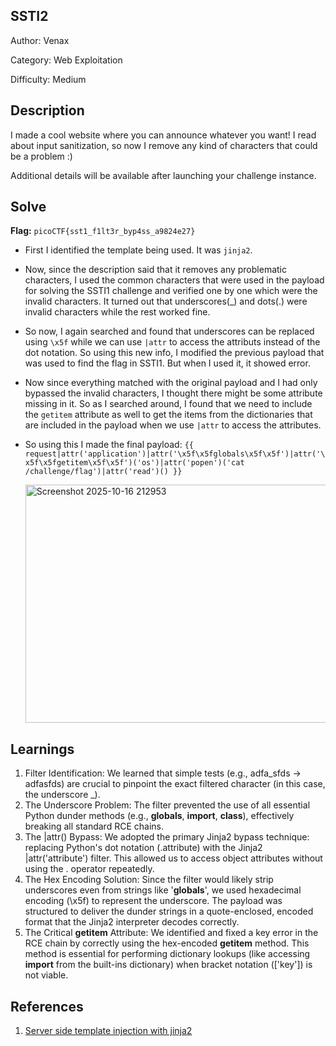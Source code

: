 ## SSTI2
Author: Venax

Category: Web Exploitation

Difficulty: Medium

## Description
I made a cool website where you can announce whatever you want! I read about input sanitization, so now I remove any kind of characters that could be a problem :)

Additional details will be available after launching your challenge instance.

## Solve
**Flag:** `picoCTF{sst1_f1lt3r_byp4ss_a9824e27}`

- First I identified the template being used. It was `jinja2`.
- Now, since the description said that it removes any problematic characters, I used the common characters that were used in the payload for solving the SSTI1 challenge and verified one by one which were the invalid characters. It turned out that underscores(_) and dots(.) were invalid characters while the rest worked fine.
- So now, I again searched and found that underscores can be replaced using `\x5f` while we can use `|attr` to access the attributs instead of the dot notation. So using this new info, I modified the previous payload that was used to find the flag in SSTI1. But when I used it, it showed error.
- Now since everything matched with the original payload and I had only bypassed the invalid characters, I thought there might be some attribute missing in it. So as I searched around, I found that we need to include the `getitem` attribute as well to get the items from the dictionaries that are included in the payload when we use `|attr` to access the attributes. 
- So using this I made the final payload: `{{ request|attr('application')|attr('\x5f\x5fglobals\x5f\x5f')|attr('\x5f\x5fgetitem\x5f\x5f')('os')|attr('popen')('cat /challenge/flag')|attr('read')() }}`

   <img width="960" height="381" alt="Screenshot 2025-10-16 212953" src="https://github.com/user-attachments/assets/970c3c97-7166-4048-8f46-6a184c32b5a4" />

## Learnings
1. Filter Identification: We learned that simple tests (e.g., adfa_sfds $\rightarrow$ adfasfds) are crucial to pinpoint the exact filtered character (in this case, the underscore _).
2. The Underscore Problem: The filter prevented the use of all essential Python dunder methods (e.g., __globals__, __import__, __class__), effectively breaking all standard RCE chains.
3. The |attr() Bypass: We adopted the primary Jinja2 bypass technique: replacing Python's dot notation (.attribute) with the Jinja2 |attr('attribute') filter. This allowed us to access object attributes without using the . operator repeatedly.
4. The Hex Encoding Solution: Since the filter would likely strip underscores even from strings like '__globals__', we used hexadecimal encoding (\x5f) to represent the underscore. The payload was structured to deliver the dunder strings in a quote-enclosed, encoded format that the Jinja2 interpreter decodes correctly.
5. The Critical __getitem__ Attribute: We identified and fixed a key error in the RCE chain by correctly using the hex-encoded __getitem__ method. This method is essential for performing dictionary lookups (like accessing __import__ from the built-ins dictionary) when bracket notation (['key']) is not viable.

## References 
1. [Server side template injection with jinja2](https://onsecurity.io/article/server-side-template-injection-with-jinja2/)
